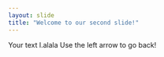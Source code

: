 ```yaml
---
layout: slide
title: "Welcome to our second slide!"
---
```

Your text l.alala
Use the left arrow to go back!
